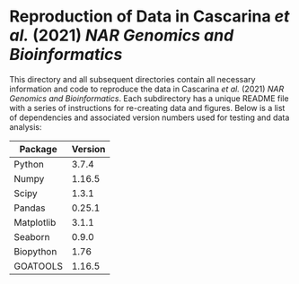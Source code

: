 # Reproduction of Data in Cascarina *et al.* (2021) *NAR Genomics and Bioinformatics*

This directory and all subsequent directories contain all necessary information and code to reproduce the data in Cascarina *et al.* (2021) *NAR Genomics and Bioinformatics*. Each subdirectory has a unique README file with a series of instructions for re-creating data and figures. Below is a list of dependencies and associated version numbers used for testing and data analysis:

| Package | Version |
| ----------- | ----------- |
| Python | 3.7.4 | 
| Numpy | 1.16.5 |
| Scipy | 1.3.1 |
| Pandas | 0.25.1 |
| Matplotlib | 3.1.1 |
| Seaborn | 0.9.0 |
| Biopython | 1.76 |
| GOATOOLS | 1.16.5 |

